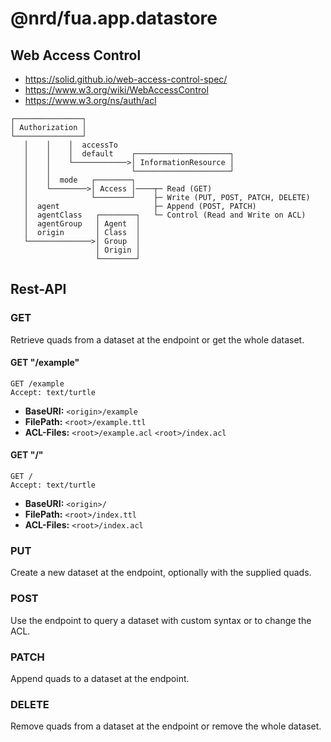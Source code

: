 # @nrd/fua.app.datastore

## Web Access Control

- https://solid.github.io/web-access-control-spec/
- https://www.w3.org/wiki/WebAccessControl
- https://www.w3.org/ns/auth/acl

```
┌───────────────┐
│ Authorization │
└───────────────┘
   │    │    │  accessTo
   │    │    │  default    ┌─────────────────────┐
   │    │    └────────────>│ InformationResource │
   │    │                  └─────────────────────┘
   │    │  mode   ┌────────┐
   │    └────────>│ Access │────┬─ Read (GET)
   │              └────────┘    ├─ Write (PUT, POST, PATCH, DELETE)
   │  agent                     ├─ Append (POST, PATCH)
   │  agentClass   ┌────────┐   └─ Control (Read and Write on ACL)
   │  agentGroup   │ Agent  │
   │  origin       │ Class  │
   └──────────────>│ Group  │
                   │ Origin │
                   └────────┘
```

## Rest-API

### GET

Retrieve quads from a dataset at the endpoint or get the whole dataset.

#### GET "/example"

```http request
GET /example
Accept: text/turtle
```

- **BaseURI:** `<origin>/example`
- **FilePath:** `<root>/example.ttl`
- **ACL-Files:** `<root>/example.acl` `<root>/index.acl`

#### GET "/"

```http request
GET /
Accept: text/turtle
```

- **BaseURI:** `<origin>/`
- **FilePath:** `<root>/index.ttl`
- **ACL-Files:** `<root>/index.acl`

### PUT

Create a new dataset at the endpoint, optionally with the supplied quads.

### POST

Use the endpoint to query a dataset with custom syntax or to change the ACL.

### PATCH

Append quads to a dataset at the endpoint.

### DELETE

Remove quads from a dataset at the endpoint or remove the whole dataset.
